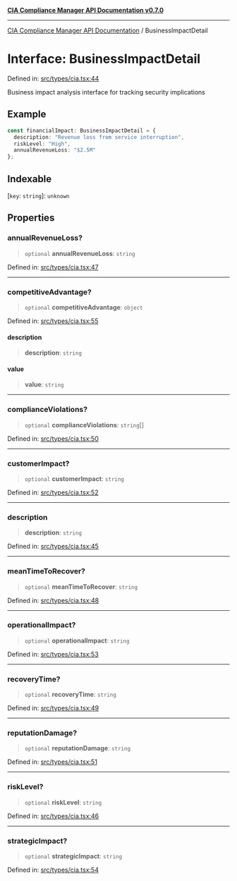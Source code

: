 [**CIA Compliance Manager API Documentation v0.7.0**](../README.md)

***

[CIA Compliance Manager API Documentation](../globals.md) / BusinessImpactDetail

# Interface: BusinessImpactDetail

Defined in: [src/types/cia.tsx:44](https://github.com/Hack23/cia-compliance-manager/blob/main/src/types/cia.tsx#L44)

Business impact analysis interface for tracking security implications

## Example

```ts
const financialImpact: BusinessImpactDetail = {
  description: "Revenue loss from service interruption",
  riskLevel: "High",
  annualRevenueLoss: "$2.5M"
};
```

## Indexable

\[`key`: `string`\]: `unknown`

## Properties

### annualRevenueLoss?

> `optional` **annualRevenueLoss**: `string`

Defined in: [src/types/cia.tsx:47](https://github.com/Hack23/cia-compliance-manager/blob/main/src/types/cia.tsx#L47)

***

### competitiveAdvantage?

> `optional` **competitiveAdvantage**: `object`

Defined in: [src/types/cia.tsx:55](https://github.com/Hack23/cia-compliance-manager/blob/main/src/types/cia.tsx#L55)

#### description

> **description**: `string`

#### value

> **value**: `string`

***

### complianceViolations?

> `optional` **complianceViolations**: `string`[]

Defined in: [src/types/cia.tsx:50](https://github.com/Hack23/cia-compliance-manager/blob/main/src/types/cia.tsx#L50)

***

### customerImpact?

> `optional` **customerImpact**: `string`

Defined in: [src/types/cia.tsx:52](https://github.com/Hack23/cia-compliance-manager/blob/main/src/types/cia.tsx#L52)

***

### description

> **description**: `string`

Defined in: [src/types/cia.tsx:45](https://github.com/Hack23/cia-compliance-manager/blob/main/src/types/cia.tsx#L45)

***

### meanTimeToRecover?

> `optional` **meanTimeToRecover**: `string`

Defined in: [src/types/cia.tsx:48](https://github.com/Hack23/cia-compliance-manager/blob/main/src/types/cia.tsx#L48)

***

### operationalImpact?

> `optional` **operationalImpact**: `string`

Defined in: [src/types/cia.tsx:53](https://github.com/Hack23/cia-compliance-manager/blob/main/src/types/cia.tsx#L53)

***

### recoveryTime?

> `optional` **recoveryTime**: `string`

Defined in: [src/types/cia.tsx:49](https://github.com/Hack23/cia-compliance-manager/blob/main/src/types/cia.tsx#L49)

***

### reputationDamage?

> `optional` **reputationDamage**: `string`

Defined in: [src/types/cia.tsx:51](https://github.com/Hack23/cia-compliance-manager/blob/main/src/types/cia.tsx#L51)

***

### riskLevel?

> `optional` **riskLevel**: `string`

Defined in: [src/types/cia.tsx:46](https://github.com/Hack23/cia-compliance-manager/blob/main/src/types/cia.tsx#L46)

***

### strategicImpact?

> `optional` **strategicImpact**: `string`

Defined in: [src/types/cia.tsx:54](https://github.com/Hack23/cia-compliance-manager/blob/main/src/types/cia.tsx#L54)

